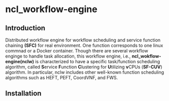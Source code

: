 # ncl_workflow-engine
## Introduction
Distributed workflow engine for workflow scheduling and service function chaining **(SFC)** for real environment.
One function corresponds to one linux commnad or a Docker container.
Though there are several workflow enginge to handle task allocation, this workflow engine, i.e., **ncl_wokflow-engine(nclw)** is characterized to have a specific task/function scheduling algorithm, called **S**ervice **F**unction **C**lustering for **U**tilizing **v**CPUs (**SF-CUV**) algorithm. In particular, nclw includes other well-known function scheduling algorithms such as HEFT, PEFT, CoordVNF, and FWS. 
## Installation
